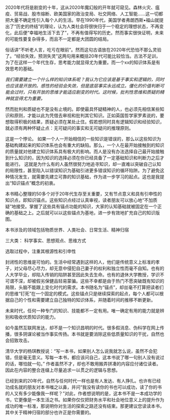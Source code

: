 

2020年代将是剧变的十年，这从2020年魔幻般的开年就可窥见。森林火灾、瘟疫、贸易战、股市熔断、欧美国家的政治变局、社交网络、人工智能……这一切都把大量不确定性引入每个人的生活。早在1990年代，美国学者弗朗西斯•福山就提出了“历史的终结”的理论，认为人类社会将很快归于一个稳定的理想状态，不再变化，此后便“幸福地生活下去了”，不再有值得写的历史。然而事实很快证明，未来的可能性要复杂得多，而且不一定都是大团圆的结局。  

俗话讲“不听老人言，吃亏在眼前”。然而这句古语放在2020年代恐怕不那么灵验了。“经验失效，预测失灵”这两句用来概括20年代可能比较恰当。古法不足训，为了在这样一个年代生存，思考能力就显得尤为重要。而一个xx的知识体系是有效思考的基础。

*我们需要建立一个什么样的知识体系呢？我认为它应该是基于事实和逻辑的，同时也应该是开放的。感性的经验会失效，但是底层事实永远成立。僵化的价值判断可能会过时，只有开放的思维才能适应剧变的时代。这时候，批判性思维和质疑的精神就显得尤为重要。*  

然而批判和质疑也不是没有止境的。即使最具怀疑精神的人，也必须先相信某些知识和原则，才能以此为凭借去审视和批判其它知识。正如英国哲学家罗素说的，要想取得积极的结果，质疑必须在某处止住。假若想同时具有逻辑知识和经验知识，就必须有两种怀疑止点：无可疑问的事实和无可疑问的推理原则。  

这是一个悖论。 如果一个人一开始相信的一些知识是错误的，那么以这些知识为基础构建起来的知识体系也会有重大的缺陷。那么，一个人在最开始接触到的知识的质量就对他建立知识体系具有极大的影响。而人是没有办法选择自己最开始接触到什么知识的，因为知识的选择必须在你已经具备了一定基础知识和判断力之后才能进行。 这就是为什么有的人虽然很努力地追寻知识，却一直难以突破自己认知的局限性，甚至陷入以错误知识为基础引进更多错误知识的循环陷阱。为了避免这种情况发生，就需要先建立可靠的知识基础，作为进一步学习的起点。这也是我提出“知识锚点”概念的初衷。  

本书精心整理的50多个对于20年代生存至关重要，又有节点意义和具有引申性的知识点，即知识锚点。这些知识点经过认真审视，读者朋友可以放心地“不加质疑”地接受。掌握了这些具有锚点功能的知识，大家的认知基础就被固定在一个正确的基础之上。之后就可以以这些锚点为基地，进一步有效地扩充自己的知识版图。  

本书涉及的领域包括物质世界、人类社会、日常生活、精神归宿  

三大类： 科学事实、思想观点、思维方式  


选取过程中，注重其根源性和引申性  

封闭性的思维是可怕的。生活中经常遇到这样的人，他们是传统意义上标准的孝子，对父母尽心尽力，却无意中侵犯自己妻子的权利和独立性而毫不自知。也有的人大学毕业，却陷入传销的陷阱甚至因此失去生命。也有的退休大学教授，学识不可谓不深，却被假劣保健品轻易蒙骗。这些不幸都是由于热门不愿突破既有知识的局限，头脑不能跟上变化时代的需求。本书随名为“锚点”，却丝毫不打算把读者们的思维“钉死”在一个固定的模式。这些锚点只是继续探索的起点，每个人都可以根据自己的个性和需要建立自己独特的知识体系，并随着时间的推移不断更新。  

未来时代，任何一种专门的知识、技能都不一定有用。唯一确定有用的能力就是辨别和吸收优质知识的能力。  

如今虽然互联网发达，却不是一个知识昌明的时代。很多假消息、伪科学在网上传播，很多阴谋论被当作事实传扬。本书就是要消除这些低质量知识的干扰，自然也会招致攻击。  

清华大学的杨琪教授说：“写一本书，如果别人怎么说我就怎么说，虽然不会犯错，但是毫无意义。写每一本书，都应该问自己，这本书说了哪一句别人没有说过的话，哪怕就一句。”  作者虽然不才，却也不敢用搬弄拼凑的内容应付诸位读者。因此在内容的整合连缀上尽量追求一以贯之的逻辑与思想。

已经到来的20年代，自然与任何时代一样也是有人发达、有人挣扎。也许有已经功成名就的朋友对本书嗤之以鼻，并问“我没有读你的书也可以成功，读了你的书的人又有多少能像我一样呢？”对此，作者想说明的是，这本书不是一本成功学的书，它更像是一本生活之书。如果你仅仅把财务水平和社会地位意义上的提升作为成功的唯一标准，那说明你对生活的探索之路还没有结束。那更建议您读读本书，其中关于精神归宿的部分也许正是你需要的。  
